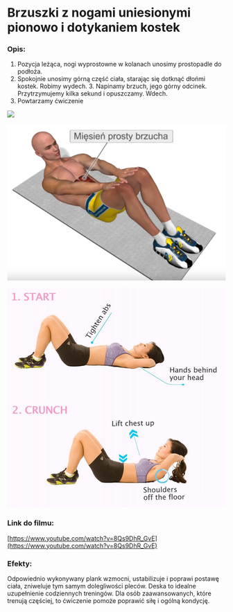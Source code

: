 # Brzuszki z nogami uniesionymi pionowo i dotykaniem kostek

### Opis:
1. Pozycja leżąca, nogi wyprostowne w kolanach unosimy prostopadle do podłoża. 
2. Spokojnie unosimy górną część ciała, starając się dotknąć dłońmi kostek. Robimy wydech. 3. Napinamy brzuch, jego górny odcinek. Przytrzymujemy kilka sekund i opuszczamy. Wdech.
4. Powtarzamy ćwiczenie


![](exercise/brzuszki/brzuszki.gif)

![](exercise/brzuszki/brzuszki.png)

![](exercise/brzuszki/brzuszki.jpg)

### Link do filmu:
[https://www.youtube.com/watch?v=8Qs9DhR_GvE](https://www.youtube.com/watch?v=8Qs9DhR_GvE)

### Efekty:
Odpowiednio wykonywany plank wzmocni, ustabilizuje i poprawi postawę ciała, zniweluje tym samym dolegliwości pleców. Deska to idealne uzupełnienie codziennych treningów. Dla osób zaawansowanych, które trenują częściej, to ćwiczenie pomoże poprawić siłę i ogólną kondycję.
